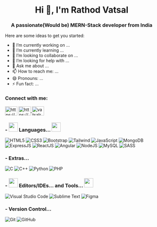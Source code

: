  <h1 align="center">Hi 👋, I'm Rathod Vatsal</h1>
<h3 align="center">A passionate(Would be) MERN-Stack developer from India</h3>

Here are some ideas to get you started:

- 🔭 I’m currently working on ...
- 🌱 I’m currently learning ...
- 👯 I’m looking to collaborate on ...
- 🤔 I’m looking for help with ...
- 💬 Ask me about ...
- 📫 How to reach me: ...
- 😄 Pronouns: ...
- ⚡ Fun fact: ...

<h3 align="left">Connect with me:</h3>
<p align="left">
<a href="https://linkedin.com/in/vatsal-rathod-599828327/" target="blank"><img align="center" src="https://raw.githubusercontent.com/rahuldkjain/github-profile-readme-generator/master/src/images/icons/Social/linked-in-alt.svg" alt="https://www.linkedin.com/in/vatsal-rathod-599828327/" height="30" width="40" /></a>
<a href="https://instagram.com/i_am_vatsalrathod" target="blank">
 <img align="center" src="https://raw.githubusercontent.com/rahuldkjain/github-profile-readme-generator/master/src/images/icons/Social/instagram.svg" alt="https://www.instagram.com/i_am_vatsalrathod" height="30" width="40" />
</a>
<a href="https://discord.gg/vatsalrathod123" target="blank"><img align="center" src="https://raw.githubusercontent.com/rahuldkjain/github-profile-readme-generator/master/src/images/icons/Social/discord.svg" alt="vatsalrathod123" height="30" width="40" /></a>
</p>

### - <img src="https://emojis.slackmojis.com/emojis/images/1619774527/34482/fire.gif?1619774527" width="30"/>  Languages...  <img src="https://emojis.slackmojis.com/emojis/images/1619774527/34482/fire.gif?1619774527" width="30"/>
<p align="center">

  ![HTML5](https://img.shields.io/badge/HTML5-E34F26?style=for-the-badge&logo=html5&logoColor=white)
  ![CSS3](https://img.shields.io/badge/CSS-239120?&style=for-the-badge&logo=css3&logoColor=white)
  ![Bootstrap](https://img.shields.io/badge/Bootstrap-563D7C?style=for-the-badge&logo=bootstrap&logoColor=white)
  ![Tailwind](https://img.shields.io/badge/Tailwind_CSS-grey?style=for-the-badge&logo=tailwind-css&logoColor=38B2AC)
  ![JavaScript](https://shields.io/badge/JavaScript-F7DF1E?style=for-the-badge&logo=JavaScript&logoColor=000)
  ![MongoDB](https://img.shields.io/badge/-MongoDB-13aa52?style=for-the-badge&logo=mongodb&logoColor=white)
  ![ExpressJS](https://img.shields.io/badge/express.js-000000?style=for-the-badge&logo=express&logoColor=white)
  ![ReactJS](https://img.shields.io/badge/-ReactJs-61DAFB?logo=react&logoColor=white&style=for-the-badge)
  ![Angular](https://img.shields.io/badge/Angular-DD0031?style=for-the-badge&logo=angular&logoColor=white)
  ![NodeJS](https://img.shields.io/badge/node.js-339933?style=for-the-badge&logo=Node.js&logoColor=white)
  ![MySQL](https://img.shields.io/badge/MySQL-00000F?style=for-the-badge&logo=mysql&logoColor=white)
  ![SASS](https://img.shields.io/badge/Sass-CC6699?style=for-the-badge&logo=Sass&logoColor=white)
</p>

### - Extras...

<p align="center">
 
  ![C](https://img.shields.io/badge/C-00599C?style=for-the-badge&logo=c&logoColor=white)
  ![C++](https://img.shields.io/badge/C%2B%2B-00599C?style=for-the-badge&logo=c%2B%2B&logoColor=white)
  ![Python](https://img.shields.io/badge/Python-14354C?style=for-the-badge&logo=python&logoColor=white)
  ![PHP](https://img.shields.io/badge/PHP-777BB4?style=for-the-badge&logo=php&logoColor=white)
 
</p>

### - <img src="https://emojis.slackmojis.com/emojis/images/1619774527/34482/fire.gif?1619774527" width="30"/> Editors/IDEs... and Tools... <img src="https://emojis.slackmojis.com/emojis/images/1619774527/34482/fire.gif?1619774527" width="30"/>
<p align="center">

  ![Visual Studio Code](https://img.shields.io/badge/Visual%20Studio%20Code-0078d7.svg?style=for-the-badge&logo=visual-studio-code&logoColor=white)
  ![Sublime Text](https://img.shields.io/badge/sublime_text-%23575757.svg?style=for-the-badge&logo=sublime-text&logoColor=important)
  ![Figma](https://img.shields.io/badge/Figma-F24E1E?style=for-the-badge&logo=figma&logoColor=white)
  
</p>

### - Version Control...
<p align="center">

 ![Git](https://img.shields.io/badge/git-%23F05033.svg?style=for-the-badge&logo=git&logoColor=white)
 ![GitHub](https://img.shields.io/badge/github-%23121011.svg?style=for-the-badge&logo=github&logoColor=white)

</p>
